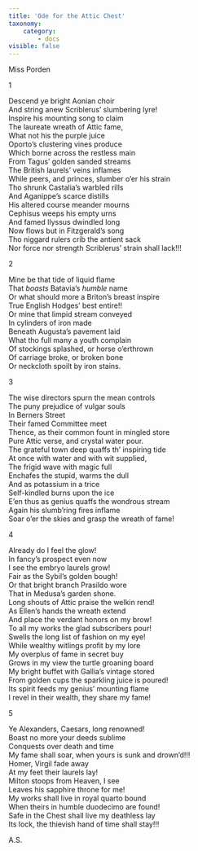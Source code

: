```yaml
---
title: 'Ode for the Attic Chest'
taxonomy:
    category:
        - docs
visible: false
---
```


<div class="author">Miss Porden</div>

1

Descend ye bright Aonian choir  
And string anew Scriblerus’ slumbering lyre!  
Inspire his mounting song to claim  
The laureate wreath of Attic fame,  
What not his the purple juice  
Oporto’s clustering vines produce  
Which borne across the restless main  
From Tagus’ golden sanded streams  
The British laurels’ veins inflames  
While peers, and princes, slumber o’er his strain  
Tho shrunk Castalia’s warbled rills  
And Aganippe’s scarce distills  
His altered course meander mourns  
Cephisus weeps his empty urns  
And famed Ilyssus dwindled long  
Now flows but in Fitzgerald’s song  
Tho niggard rulers crib the antient sack  
Nor force nor strength Scriblerus’ strain shall lack!!!  

2

Mine be that tide of liquid flame  
That *boasts* Batavia’s *humble* name  
Or what should more a Briton’s breast inspire  
True English Hodges’ best entire!!  
Or mine that limpid stream conveyed  
In cylinders of iron made  
Beneath Augusta’s pavement laid  
What tho full many a youth complain  
Of stockings splashed, or horse o’erthrown  
Of carriage broke, or broken bone  
Or neckcloth spoilt by iron stains.  

3

The wise directors spurn the mean controls  
The puny prejudice of vulgar souls  
In Berners Street  
Their famed Committee meet  
Thence, as their common fount in mingled store  
Pure Attic verse, and crystal water pour.  
The grateful town deep quaffs th’ inspiring tide  
At once with water and with wit supplied,  
The frigid wave with magic full  
Enchafes the stupid, warms the dull  
And as potassium in a trice  
Self-kindled burns upon the ice  
E’en thus as genius quaffs the wondrous stream  
Again his slumb’ring fires inflame  
Soar o’er the skies and grasp the wreath of fame!  

4

Already do I feel the glow!  
In fancy’s prospect even now  
I see the embryo laurels grow!  
Fair as the Sybil’s golden bough!  
Or that bright branch Prasildo wore  
That in Medusa’s garden shone.  
Long shouts of Attic praise the welkin rend!  
As Ellen’s hands the wreath extend  
And place the verdant honors on my brow!  
To all my works the glad subscribers pour!  
Swells the long list of fashion on my eye!  
While wealthy witlings profit by my lore  
My overplus of fame in secret buy  
Grows in my view the turtle groaning board  
My bright buffet with Gallia’s vintage stored  
From golden cups the sparkling juice is poured!  
Its spirit feeds my genius’ mounting flame  
I revel in their wealth, they share my fame!

5

Ye Alexanders, Caesars, long renowned!  
Boast no more your deeds sublime  
Conquests over death and time  
My fame shall soar, when yours is sunk and drown’d!!!  
Homer, Virgil fade away  
At my feet their laurels lay!  
Milton stoops from Heaven, I see  
Leaves his sapphire throne for me!  
My works shall live in royal quarto bound  
When theirs in humble duodecimo are found!  
Safe in the Chest shall live my deathless lay  
Its lock, the thievish hand of time shall stay!!!

A.S.